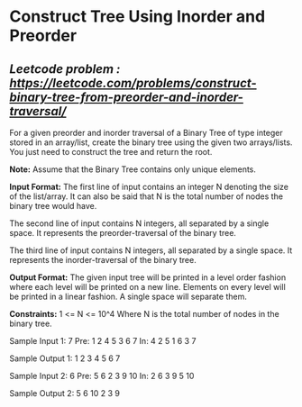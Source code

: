 # Construct Tree Using Inorder and Preorder
## ***Leetcode problem : https://leetcode.com/problems/construct-binary-tree-from-preorder-and-inorder-traversal/***

For a given preorder and inorder traversal of a Binary Tree of type integer stored in an array/list, create the binary tree using the given two arrays/lists. You just need to construct the tree and return the root.

**Note:**
Assume that the Binary Tree contains only unique elements. 

**Input Format:**
The first line of input contains an integer N denoting the size of the list/array. It can also be said that N is the total number of nodes the binary tree would have.

The second line of input contains N integers, all separated by a single space. It represents the preorder-traversal of the binary tree.

The third line of input contains N integers, all separated by a single space. It represents the inorder-traversal of the binary tree.

**Output Format:**
The given input tree will be printed in a level order fashion where each level will be printed on a new line. 
Elements on every level will be printed in a linear fashion. A single space will separate them.

**Constraints:**
1 <= N <= 10^4
Where N is the total number of nodes in the binary tree.


Sample Input 1:
7
Pre: 1 2 4 5 3 6 7 
In: 4 2 5 1 6 3 7 

Sample Output 1:
1 
2 3 
4 5 6 7 

Sample Input 2:
6
Pre: 5 6 2 3 9 10 
In: 2 6 3 9 5 10 

Sample Output 2:
5 
6 10 
2 3 
9 